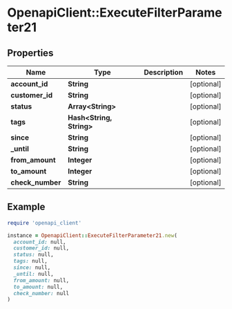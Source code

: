 # OpenapiClient::ExecuteFilterParameter21

## Properties

| Name | Type | Description | Notes |
| ---- | ---- | ----------- | ----- |
| **account_id** | **String** |  | [optional] |
| **customer_id** | **String** |  | [optional] |
| **status** | **Array&lt;String&gt;** |  | [optional] |
| **tags** | **Hash&lt;String, String&gt;** |  | [optional] |
| **since** | **String** |  | [optional] |
| **_until** | **String** |  | [optional] |
| **from_amount** | **Integer** |  | [optional] |
| **to_amount** | **Integer** |  | [optional] |
| **check_number** | **String** |  | [optional] |

## Example

```ruby
require 'openapi_client'

instance = OpenapiClient::ExecuteFilterParameter21.new(
  account_id: null,
  customer_id: null,
  status: null,
  tags: null,
  since: null,
  _until: null,
  from_amount: null,
  to_amount: null,
  check_number: null
)
```


